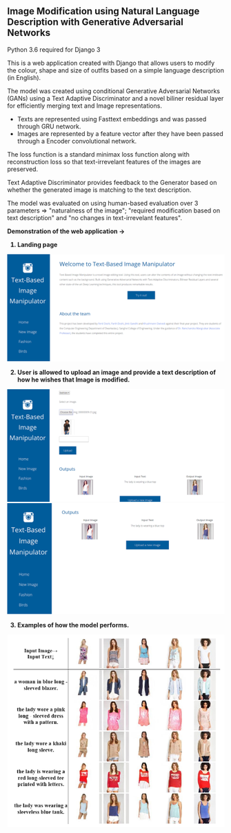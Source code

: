 ## Image Modification using Natural Language Description with Generative Adversarial Networks

Python 3.6 required for Django 3

This is a web application created with Django that allows users to modify the colour, shape and size of outfits based on a simple language description (in English).

The model was created using conditional Generative Adversarial Networks (GANs) using a Text Adaptive Discriminator and a novel biliner residual layer for efficiently merging text and Image representations.
- Texts are represented using Fasttext embeddings and was passed through GRU network.
- Images are represented by a feature vector after they have been passed through a Encoder convolutional network.

The loss function is a standard minimax loss function along with reconstruction loss so that text-irrevelant features of the images are preserved.

Text Adaptive Discriminator provides feedback to the Generator based on whether the generated image is matching to the text description.

The model was evaluated on using human-based evaluation over 3 parameters => "naturalness of the image"; "required modification based on text description" and "no changes in text-irrevelant features".

<b>Demonstration of the web application -><b>

1. Landing page
<img src="Screenshots/ss1.png"/>

2. User is allowed to upload an image and provide a text description of how he wishes that Image is modified.
<img src="Screenshots/ss2.png"/>
<img src="Screenshots/ss3.png"/>

3. Examples of how the model performs.
<img src="Screenshots/ss4.png"/>
